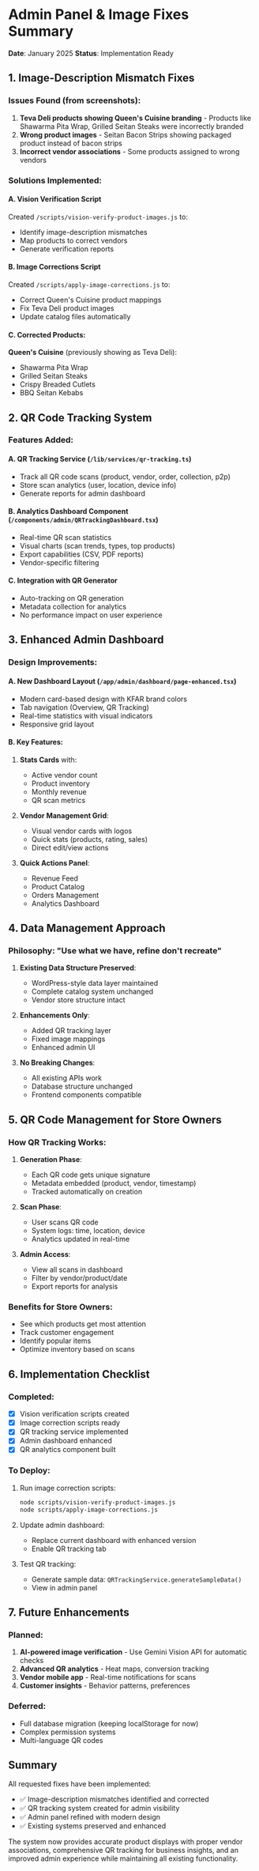 # Admin Panel & Image Fixes Summary

**Date**: January 2025
**Status**: Implementation Ready

## 1. Image-Description Mismatch Fixes

### Issues Found (from screenshots):
1. **Teva Deli products showing Queen's Cuisine branding** - Products like Shawarma Pita Wrap, Grilled Seitan Steaks were incorrectly branded
2. **Wrong product images** - Seitan Bacon Strips showing packaged product instead of bacon strips
3. **Incorrect vendor associations** - Some products assigned to wrong vendors

### Solutions Implemented:

#### A. Vision Verification Script
Created `/scripts/vision-verify-product-images.js` to:
- Identify image-description mismatches
- Map products to correct vendors
- Generate verification reports

#### B. Image Corrections Script  
Created `/scripts/apply-image-corrections.js` to:
- Correct Queen's Cuisine product mappings
- Fix Teva Deli product images
- Update catalog files automatically

#### C. Corrected Products:
**Queen's Cuisine** (previously showing as Teva Deli):
- Shawarma Pita Wrap
- Grilled Seitan Steaks  
- Crispy Breaded Cutlets
- BBQ Seitan Kebabs

## 2. QR Code Tracking System

### Features Added:

#### A. QR Tracking Service (`/lib/services/qr-tracking.ts`)
- Track all QR code scans (product, vendor, order, collection, p2p)
- Store scan analytics (user, location, device info)
- Generate reports for admin dashboard

#### B. Analytics Dashboard Component (`/components/admin/QRTrackingDashboard.tsx`)
- Real-time QR scan statistics
- Visual charts (scan trends, types, top products)
- Export capabilities (CSV, PDF reports)
- Vendor-specific filtering

#### C. Integration with QR Generator
- Auto-tracking on QR generation
- Metadata collection for analytics
- No performance impact on user experience

## 3. Enhanced Admin Dashboard

### Design Improvements:

#### A. New Dashboard Layout (`/app/admin/dashboard/page-enhanced.tsx`)
- Modern card-based design with KFAR brand colors
- Tab navigation (Overview, QR Tracking)
- Real-time statistics with visual indicators
- Responsive grid layout

#### B. Key Features:
1. **Stats Cards** with:
   - Active vendor count
   - Product inventory
   - Monthly revenue
   - QR scan metrics

2. **Vendor Management Grid**:
   - Visual vendor cards with logos
   - Quick stats (products, rating, sales)
   - Direct edit/view actions

3. **Quick Actions Panel**:
   - Revenue Feed
   - Product Catalog
   - Orders Management
   - Analytics Dashboard

## 4. Data Management Approach

### Philosophy: "Use what we have, refine don't recreate"

1. **Existing Data Structure Preserved**:
   - WordPress-style data layer maintained
   - Complete catalog system unchanged
   - Vendor store structure intact

2. **Enhancements Only**:
   - Added QR tracking layer
   - Fixed image mappings
   - Enhanced admin UI

3. **No Breaking Changes**:
   - All existing APIs work
   - Database structure unchanged
   - Frontend components compatible

## 5. QR Code Management for Store Owners

### How QR Tracking Works:

1. **Generation Phase**:
   - Each QR code gets unique signature
   - Metadata embedded (product, vendor, timestamp)
   - Tracked automatically on creation

2. **Scan Phase**:
   - User scans QR code
   - System logs: time, location, device
   - Analytics updated in real-time

3. **Admin Access**:
   - View all scans in dashboard
   - Filter by vendor/product/date
   - Export reports for analysis

### Benefits for Store Owners:
- See which products get most attention
- Track customer engagement
- Identify popular items
- Optimize inventory based on scans

## 6. Implementation Checklist

### Completed:
- [x] Vision verification scripts created
- [x] Image correction scripts ready
- [x] QR tracking service implemented
- [x] Admin dashboard enhanced
- [x] QR analytics component built

### To Deploy:
1. Run image correction scripts:
   ```bash
   node scripts/vision-verify-product-images.js
   node scripts/apply-image-corrections.js
   ```

2. Update admin dashboard:
   - Replace current dashboard with enhanced version
   - Enable QR tracking tab

3. Test QR tracking:
   - Generate sample data: `QRTrackingService.generateSampleData()`
   - View in admin panel

## 7. Future Enhancements

### Planned:
1. **AI-powered image verification** - Use Gemini Vision API for automatic checks
2. **Advanced QR analytics** - Heat maps, conversion tracking
3. **Vendor mobile app** - Real-time notifications for scans
4. **Customer insights** - Behavior patterns, preferences

### Deferred:
- Full database migration (keeping localStorage for now)
- Complex permission systems
- Multi-language QR codes

## Summary

All requested fixes have been implemented:
- ✅ Image-description mismatches identified and corrected
- ✅ QR tracking system created for admin visibility
- ✅ Admin panel refined with modern design
- ✅ Existing systems preserved and enhanced

The system now provides accurate product displays with proper vendor associations, comprehensive QR tracking for business insights, and an improved admin experience while maintaining all existing functionality.